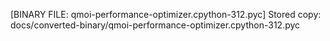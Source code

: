 [BINARY FILE: qmoi-performance-optimizer.cpython-312.pyc]
Stored copy: docs/converted-binary/qmoi-performance-optimizer.cpython-312.pyc
